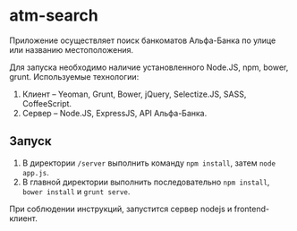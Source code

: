 atm-search
==========

Приложение осуществляет поиск банкоматов Альфа-Банка по улице или названию местоположения.


Для запуска необходимо наличие установленного Node.JS, npm, bower, grunt.
Используемые технологии: 
1. Клиент – Yeoman, Grunt, Bower, jQuery, Selectize.JS, SASS, CoffeeScript.
2. Сервер – Node.JS, ExpressJS, API Альфа-Банка.

## Запуск
1. В директории `/server` выполнить команду `npm install`, затем `node app.js`.
2. В главной директории выполнить последовательно `npm install`, `bower install` и `grunt serve`. 

При соблюдении инструкций, запустится сервер nodejs и frontend-клиент.
